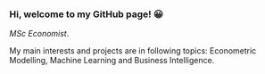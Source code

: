 

### Hi, welcome to my GitHub page! 😀



*MSc Economist*.

My main interests and projects are in following topics: Econometric Modelling, Machine Learning and Business Intelligence.

